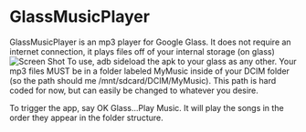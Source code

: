 GlassMusicPlayer
================
GlassMusicPlayer is an mp3 player for Google Glass. It does not require an internet connection, it plays files off of your internal storage (on glass)
![Screen Shot](https://github.com/Kennyc1012/GlassMusicPlayer/raw/master/Screenshot_1.png)
To use, adb sideload the apk to your glass as any other. 
Your mp3 files MUST be in a folder labeled MyMusic inside of your DCIM folder (so the path should me /mnt/sdcard/DCIM/MyMusic). This path is hard coded for now, but can easily be changed to whatever you desire. 


To trigger the app, say OK Glass...Play Music. 
It will play the songs in the order they appear in the folder structure.
